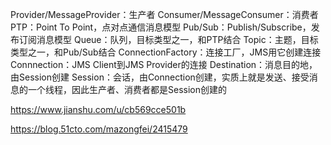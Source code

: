 Provider/MessageProvider：生产者
Consumer/MessageConsumer：消费者
PTP：Point To Point，点对点通信消息模型
Pub/Sub：Publish/Subscribe，发布订阅消息模型
Queue：队列，目标类型之一，和PTP结合
Topic：主题，目标类型之一，和Pub/Sub结合
ConnectionFactory：连接工厂，JMS用它创建连接
Connnection：JMS Client到JMS Provider的连接
Destination：消息目的地，由Session创建
Session：会话，由Connection创建，实质上就是发送、接受消息的一个线程，因此生产者、消费者都是Session创建的


https://www.jianshu.com/u/cb569cce501b

https://blog.51cto.com/mazongfei/2415479
